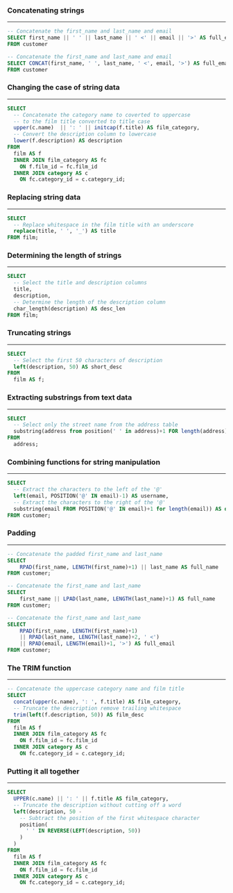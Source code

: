 ### Concatenating strings
________________________________
```sql
-- Concatenate the first_name and last_name and email 
SELECT first_name || ' ' || last_name || ' <' || email || '>' AS full_email 
FROM customer

-- Concatenate the first_name and last_name and email
SELECT CONCAT(first_name, ' ', last_name, ' <', email, '>') AS full_email 
FROM customer
```

### Changing the case of string data
________________________________
```sql
SELECT 
  -- Concatenate the category name to coverted to uppercase
  -- to the film title converted to title case
  upper(c.name)  || ': ' || initcap(f.title) AS film_category, 
  -- Convert the description column to lowercase
  lower(f.description) AS description
FROM 
  film AS f 
  INNER JOIN film_category AS fc 
  	ON f.film_id = fc.film_id 
  INNER JOIN category AS c 
  	ON fc.category_id = c.category_id;
```

### Replacing string data
________________________________
```sql
SELECT 
  -- Replace whitespace in the film title with an underscore
  replace(title, ' ', '_') AS title
FROM film; 
```

### Determining the length of strings
________________________________
```sql
SELECT 
  -- Select the title and description columns
  title,
  description,
  -- Determine the length of the description column
  char_length(description) AS desc_len
FROM film;
```

### Truncating strings
________________________________
```sql
SELECT 
  -- Select the first 50 characters of description
  left(description, 50) AS short_desc
FROM 
  film AS f; 
  ```

### Extracting substrings from text data
________________________________
```sql
SELECT 
  -- Select only the street name from the address table
  substring(address from position(' ' in address)+1 FOR length(address))
FROM 
  address;
  ```

### Combining functions for string manipulation
________________________________
```sql
SELECT
  -- Extract the characters to the left of the '@'
  left(email, POSITION('@' IN email)-1) AS username,
  -- Extract the characters to the right of the '@'
  substring(email FROM POSITION('@' IN email)+1 for length(email)) AS domain
FROM customer;
```

### Padding
________________________________
```sql
-- Concatenate the padded first_name and last_name 
SELECT 
	RPAD(first_name, LENGTH(first_name)+1) || last_name AS full_name
FROM customer;

-- Concatenate the first_name and last_name 
SELECT 
	first_name || LPAD(last_name, LENGTH(last_name)+1) AS full_name
FROM customer;

-- Concatenate the first_name and last_name 
SELECT 
	RPAD(first_name, LENGTH(first_name)+1) 
    || RPAD(last_name, LENGTH(last_name)+2, ' <') 
    || RPAD(email, LENGTH(email)+1, '>') AS full_email
FROM customer;
```

### The TRIM function
________________________________
```sql
-- Concatenate the uppercase category name and film title
SELECT 
  concat(upper(c.name), ': ', f.title) AS film_category, 
  -- Truncate the description remove trailing whitespace
  trim(left(f.description, 50)) AS film_desc
FROM 
  film AS f 
  INNER JOIN film_category AS fc 
  	ON f.film_id = fc.film_id 
  INNER JOIN category AS c 
  	ON fc.category_id = c.category_id;
```

### Putting it all together
________________________________
```sql
SELECT 
  UPPER(c.name) || ': ' || f.title AS film_category, 
  -- Truncate the description without cutting off a word
  left(description, 50 - 
    -- Subtract the position of the first whitespace character
    position(
      ' ' IN REVERSE(LEFT(description, 50))
    )
  ) 
FROM 
  film AS f 
  INNER JOIN film_category AS fc 
  	ON f.film_id = fc.film_id 
  INNER JOIN category AS c 
  	ON fc.category_id = c.category_id;
```
